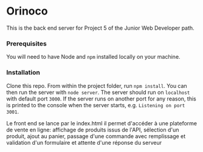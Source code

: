 # Orinoco #

This is the back end server for Project 5 of the Junior Web Developer path.

### Prerequisites ###

You will need to have Node and `npm` installed locally on your machine.

### Installation ###

Clone this repo. From within the project folder, run `npm install`. You 
can then run the server with `node server`. 
The server should run on `localhost` with default port `3000`. If the
server runs on another port for any reason, this is printed to the
console when the server starts, e.g. `Listening on port 3001`.

Le front end se lance par le index.html
il permet d'accéder à une plateforme de vente en ligne: affichage de produits issus de l'API, sélection d'un produit, ajout au panier, passage d'une commande avec remplissage et validation d'un formulaire et attente d'une réponse du serveur